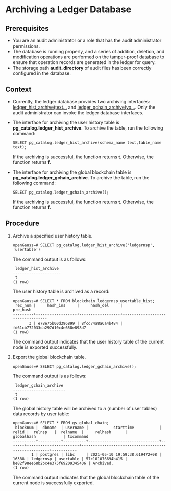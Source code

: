 # Archiving a Ledger Database<a name="EN-US_TOPIC_0000001099967652"></a>

## Prerequisites<a name="en-us_topic_0059778013_sfe45a1031ec347ba820649c0cec52027"></a>

-   You are an audit administrator or a role that has the audit administrator permissions.
-   The database is running properly, and a series of addition, deletion, and modification operations are performed on the tamper-proof database to ensure that operation records are generated in the ledger for query.
-   The storage path  **audit\_directory**  of audit files has been correctly configured in the database.

## Context<a name="en-us_topic_0059778013_s15667753cb2542158661ae3f96cab067"></a>

-   Currently, the ledger database provides two archiving interfaces:  [ledger\_hist\_archive\(text...](en-us_topic_0000001147093197.md#li18806468138)  and  [ledger\_gchain\_archive\(vo...](en-us_topic_0000001147093197.md#li988064691317). Only the audit administrator can invoke the ledger database interfaces.
-   The interface for archiving the user history table is  **pg\_catalog.ledger\_hist\_archive**. To archive the table, run the following command:

    ```
    SELECT pg_catalog.ledger_hist_archive(schema_name text,table_name text);
    ```

    If the archiving is successful, the function returns  **t**. Otherwise, the function returns  **f**.

-   The interface for archiving the global blockchain table is  **pg\_catalog.ledger\_gchain\_archive**. To archive the table, run the following command:

    ```
    SELECT pg_catalog.ledger_gchain_archive();
    ```

    If the archiving is successful, the function returns  **t**. Otherwise, the function returns  **f**.


## Procedure<a name="section199001315531"></a>

1.  Archive a specified user history table.

    ```
    openGauss=# SELECT pg_catalog.ledger_hist_archive('ledgernsp', 'usertable')
    ```

    The command output is as follows:

    ```
     ledger_hist_archive
    ---------------------
     t
    (1 row)
    ```

    The user history table is archived as a record:

    ```
    openGauss=# SELECT * FROM blockchain.ledgernsp_usertable_hist;
     rec_num |     hash_ins     |     hash_del     |             pre_hash
    ---------+------------------+------------------+----------------------------------
           3 | e78e75b00d396899 | 8fcd74a8a6a4b484 | fd61cb772033da297d10c4e658e898d7
    (1 row)
    ```

    The command output indicates that the user history table of the current node is exported successfully.

2.  Export the global blockchain table.

    ```
    openGauss=# SELECT pg_catalog.ledger_gchain_archive();
    ```

    The command output is as follows:

    ```
     ledger_gchain_archive
    -----------------------
     t
    (1 row)
    ```

    The global history table will be archived to  _n_  \(number of user tables\) data records by user table:

    ```
    openGauss=# SELECT * FROM gs_global_chain;
     blocknum |  dbname  | username |           starttime           | relid |  relnsp   |  relname  |     relhash      |            globalhash            | txcommand
    ----------+----------+----------+-------------------------------+-------+-----------+-----------+------------------+----------------------------------+-----------
            1 | postgres | libc     | 2021-05-10 19:59:38.619472+08 | 16388 | ledgernsp | usertable | 57c101076694b415 | be82f98ee68b2bc4e375f69209345406 | Archived.
    (1 row)
    ```

    The command output indicates that the global blockchain table of the current node is successfully exported.


